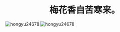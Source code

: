 <div align="center"> <h1>梅花香自苦寒来。</h1> </div>

<div>
    <img align="left" src="https://github-readme-stats.vercel.app/api/top-langs?username=hongyu24678&show_icons=true&locale=cn&layout=compact&PAT_1" alt="hongyu24678" />
    <img align="center" src="https://github-readme-stats.vercel.app/api?username=hongyu24678&show_icons=true&locale=cn&PAT_1" alt="hongyu24678" />
</div>
